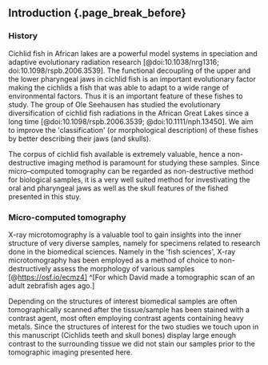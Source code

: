 ## Introduction {.page_break_before}

### History

Cichlid fish in African lakes are a powerful model systems in speciation and adaptive evolutionary radiation research [@doi:10.1038/nrg1316; doi:10.1098/rspb.2006.3539].
The functional decoupling of the upper and the lower pharyngeal jaws in cichlid fish is an important evolutionary factor making the cichlids a fish that was able to adapt to a wide range of environmental factors.
Thus it is an important feature of these fishes to study.
The group of Ole Seehausen has studied the evolutionary diversification of cichlid fish radiations in the African Great Lakes since a long time [@doi:10.1098/rspb.2006.3539; @doi:10.1111/nph.13450].
We aim to improve the 'classification' (or morphological description) of these fishes by better describing their jaws (and skulls).

The corpus of cichlid fish available is extremely valuable, hence a non-destructive imaging method is paramount for studying these samples.
Since micro–computed tomography  can be regarded as non-destructive method for biological samples, it is a very well suited method for investivating the oral and pharyngeal jaws as well as the skull features of the fished presented in this stuy.

[TODO]: # (Describe how the cichlids came from from Lake Victoria to Kastanienbaum and to the Institute of Anatomy)
[TODO]: # (Is there some information on the sample 'library' of the EAWAG?)
[TODO]: # (Add some information on the backstory of those fishes, and maybe publications relating to the corpus of fishes)

### Micro-computed tomography

X-ray microtomography is a valuable tool to gain insights into the inner structure of very diverse samples, namely for specimens related to research done in the biomedical sciences.
Namely in the 'fish sciences', X-ray microtomography has been employed as a method of choice to non-destructively assess the morphology of various samples [@https://osf.io/ecmz4] ^[For which David made a tomographic scan of an adult zebrafish ages ago.]

Depending on the structures of interest biomedical samples are often tomographically scanned after the tissue/sample has been stained with a contrast agent, most often employing contrast agents containing heavy metals.
Since the structures of interest for the two studies we touch upon in this manuscript (Cichlids teeth and skull bones) display large enough contrast to the surrounding tissue we did not stain our samples prior to the tomographic imaging presented here.

[TODO]: # (Mention the `fishguy` some more? [@https://www.washington.edu/storycentral/story/uw-professor-is-digitizing-every-fish-species-in-the-world].)